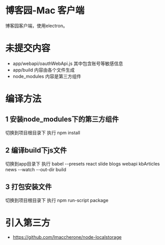 # 博客园-Mac 客户端 
博客园客户端，使用electron。

# 未提交内容
- app/webapi/oauthWebApi.js   其中包含账号等敏感信息
- app/build   内容由各个文件生成
- node_modules    内容是第三方组件

# 编译方法
## 1 安装node_modules下的第三方组件
切换到项目根目录下
执行  npm install
## 2 编译build下js文件
切换到app目录下
执行  babel --presets react slide blogs webapi kbArticles news --watch --out-dir build
## 3 打包安装文件
切换到项目根目录下
执行  npm run-script package


# 引入第三方
- https://github.com/lmaccherone/node-localstorage